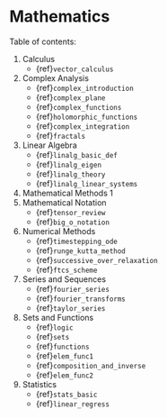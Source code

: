 # Mathematics

Table of contents:
1. Calculus
    - {ref}`vector_calculus`
2. Complex Analysis
    - {ref}`complex_introduction`
    - {ref}`complex_plane`
    - {ref}`complex_functions`
    - {ref}`holomorphic_functions`
    - {ref}`complex_integration`
    - {ref}`fractals`
3. Linear Algebra
    - {ref}`linalg_basic_def`
    - {ref}`linalg_eigen`
    - {ref}`linalg_theory`
    - {ref}`linalg_linear_systems`
4. Mathematical Methods 1
5. Mathematical Notation
    - {ref}`tensor_review`
    - {ref}`big_o_notation`
6. Numerical Methods
    - {ref}`timestepping_ode`
    - {ref}`runge_kutta_method`
    - {ref}`successive_over_relaxation`
    - {ref}`ftcs_scheme`
7. Series and Sequences
    - {ref}`fourier_series`
    - {ref}`fourier_transforms`
    - {ref}`taylor_series`
8. Sets and Functions
    - {ref}`logic`
    - {ref}`sets`
    - {ref}`functions`
    - {ref}`elem_func1`
    - {ref}`composition_and_inverse`
    - {ref}`elem_func2`
9. Statistics
    - {ref}`stats_basic`
    - {ref}`linear_regress`
